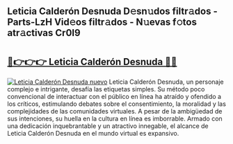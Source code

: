 ## Leticia Calderón Desnuda D𝚎sn𝚞dos filtr𝚊dos - Parts-LzH Vid𝚎os filtr𝚊dos - N𝚞evas f𝚘tos atr𝚊ctivas Cr0I9

# <h2><a href="http://mb0aai.tromn.icu/?c=Leticia+Calder%c3%b3n+Desnuda">🔗👉👉👉 Leticia Calderón Desnuda 🔗🔗</a></h2>

[![Leticia Calderón Desnuda nuevo](https://i.imgur.com/pEAQMta.gif)](http://mb0aai.tromn.icu/?c=Leticia+Calder%c3%b3n+Desnuda)
Leticia Calderón Desnuda, un personaje complejo e intrigante, desafía las etiquetas simples. Su método poco convencional de interactuar con el público en línea ha atraído y ofendido a los críticos, estimulando debates sobre el consentimiento, la moralidad y las complejidades de las comunidades virtuales. A pesar de la ambigüedad de sus intenciones, su huella en la cultura en línea es imborrable. Armado con una dedicación inquebrantable y un atractivo innegable, el alcance de Leticia Calderón Desnuda en el mundo virtual es expansivo.

